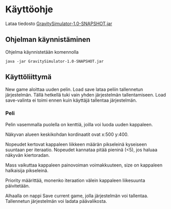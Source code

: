 # Käyttöohje

Lataa tiedosto [GravitySimulator-1.0-SNAPSHOT.jar](https://github.com/Mustekala/otm-harjoitustyo/releases/tag/v0.6)

## Ohjelman käynnistäminen

Ohjelma käynnistetään komennolla 

```
java -jar GravitySimulator-1.0-SNAPSHOT.jar
```

## Käyttöliittymä

New game aloittaa uuden pelin. Load save lataa peliin tallennetun järjestelmän. Tällä hetkellä tuki vain yhden järjestelmän tallentamiseen. 
Load save-valinta ei toimi ennen kuin käyttäjä tallentaa järjestelmän.

### Peli

Pelin vasemmalla puolella on kenttiä, joilla voi luoda uuden kappaleen. 

Näkyvan alueen keskikohdan kordinaatit ovat x:500 y:400.

Nopeudet kertovat kappaleen liikkeen määrän pikseleinä kyseiseen suuntaan per iteraatio. Nopeudet kannataa pitää pieninä (<5), jos
haluaa näkyvän kiertoradan.

Mass vaikuttaa kappaleen painovoiman voimakkuuteen, size on kappaleen halkaisija pikseleinä.

Priority määrittää, monenko iteraation välein kappaleen liikesuunta päivitetään.

Alhaalla on nappi Save current game, jolla järjestelmän voi tallentaa. Tallennetun järjestelmän voi ladata päävalikosta.

